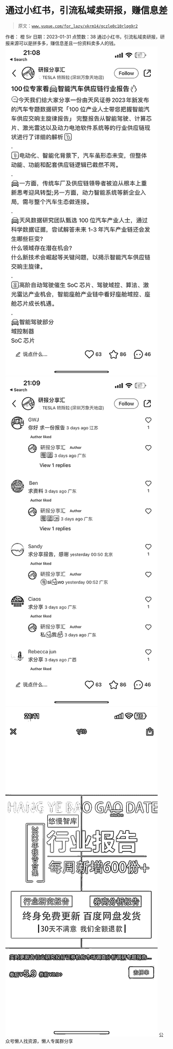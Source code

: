 # 通过小红书，引流私域卖研报，赚信息差

> 原文：[`www.yuque.com/for_lazy/xkrm14/gczle0c10rlqg9r2`](https://www.yuque.com/for_lazy/xkrm14/gczle0c10rlqg9r2)

<ne-p id="ud536cf1f" data-lake-id="ud536cf1f"><ne-text id="u700f7140">作者： 橙 Sir</ne-text></ne-p> <ne-p id="u5b804493" data-lake-id="u5b804493"><ne-text id="u69dfd5c5">日期：2023-01-31</ne-text></ne-p> <ne-p id="uefc68cb1" data-lake-id="uefc68cb1"><ne-text id="uf843e960">点赞数：</ne-text><ne-text id="ub4ce601a" ne-bold="true">38</ne-text></ne-p> <ne-hole id="u763249ec" data-lake-id="u763249ec"><ne-card data-card-name="hr" data-card-type="block" id="JaDgl" data-event-boundary="card"><ne-p id="ub2120aa0" data-lake-id="ub2120aa0"><ne-text id="u0d5f2fc1">通过小红书，引流私域卖研报，研报来源可以是拼多多，赚信息差且一份资料卖多人的钱。</ne-text></ne-p> <ne-p id="ud579af8d" data-lake-id="ud579af8d"><ne-card data-card-name="image" data-card-type="inline" id="kEX6e" data-event-boundary="card">![](img/1938b0d183b3f822a56fb9b3246746f7.png)</ne-card></ne-p> <ne-p id="u16284340" data-lake-id="u16284340"><ne-card data-card-name="image" data-card-type="inline" id="KLuUG" data-event-boundary="card">![](img/f06a24330378b95e35afe0d87640f09e.png)</ne-card></ne-p> <ne-p id="ub7638753" data-lake-id="ub7638753"><ne-card data-card-name="image" data-card-type="inline" id="jDrR5" data-event-boundary="card">![](img/92c99334ff00bc40ca149a1e78f32045.png)</ne-card></ne-p> <ne-hole id="u467bf62e" data-lake-id="u467bf62e"><ne-card data-card-name="hr" data-card-type="block" id="Ju5wY" data-event-boundary="card"><ne-p id="u61b24258" data-lake-id="u61b24258"><ne-text id="u4c3e19db">公众号懒人找资源，懒人专属群分享</ne-text></ne-p></ne-card></ne-hole></ne-card></ne-hole>
